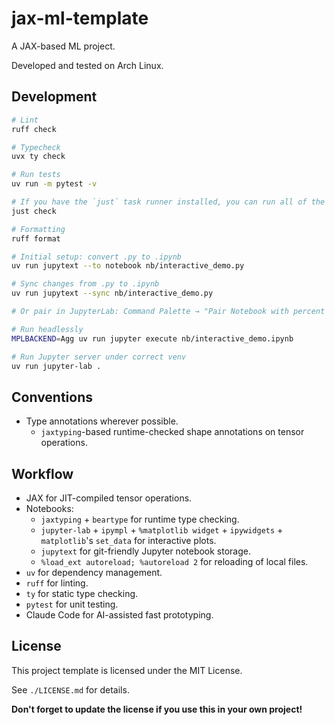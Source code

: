 # jax-ml-template

A JAX-based ML project.

Developed and tested on Arch Linux.

## Development

```bash
# Lint
ruff check

# Typecheck
uvx ty check

# Run tests
uv run -m pytest -v

# If you have the `just` task runner installed, you can run all of the above with:
just check

# Formatting
ruff format

# Initial setup: convert .py to .ipynb
uv run jupytext --to notebook nb/interactive_demo.py

# Sync changes from .py to .ipynb
uv run jupytext --sync nb/interactive_demo.py

# Or pair in JupyterLab: Command Palette → "Pair Notebook with percent Script"

# Run headlessly
MPLBACKEND=Agg uv run jupyter execute nb/interactive_demo.ipynb

# Run Jupyter server under correct venv
uv run jupyter-lab .
```


## Conventions

- Type annotations wherever possible.
  - `jaxtyping`-based runtime-checked shape annotations on tensor operations.

## Workflow

- JAX for JIT-compiled tensor operations.
- Notebooks:
  - `jaxtyping` + `beartype` for runtime type checking.
  - `jupyter-lab` + `ipympl` + `%matplotlib widget` + `ipywidgets` + `matplotlib`'s `set_data` for interactive plots.
  - `jupytext` for git-friendly Jupyter notebook storage.
  - `%load_ext autoreload; %autoreload 2` for reloading of local files.
- `uv` for dependency management.
- `ruff` for linting.
- `ty` for static type checking.
- `pytest` for unit testing.
- Claude Code for AI-assisted fast prototyping.

## License

This project template is licensed under the MIT License.

See `./LICENSE.md` for details.

**Don't forget to update the license if you use this in your own project!**

